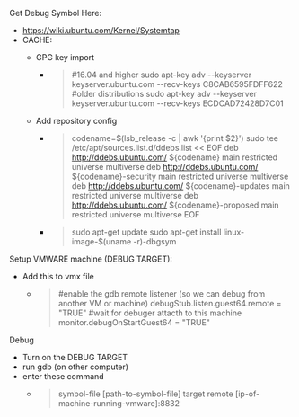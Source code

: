 Get Debug Symbol Here:
- https://wiki.ubuntu.com/Kernel/Systemtap
- CACHE:
  - GPG key import
    - >#16.04 and higher
sudo apt-key adv --keyserver keyserver.ubuntu.com --recv-keys C8CAB6595FDFF622 
#older distributions
sudo apt-key adv --keyserver keyserver.ubuntu.com --recv-keys ECDCAD72428D7C01 

  - Add repository config
    - >codename=$(lsb_release -c | awk  '{print $2}')
sudo tee /etc/apt/sources.list.d/ddebs.list << EOF
deb http://ddebs.ubuntu.com/ ${codename}      main restricted universe multiverse
deb http://ddebs.ubuntu.com/ ${codename}-security main restricted universe multiverse
deb http://ddebs.ubuntu.com/ ${codename}-updates  main restricted universe multiverse
deb http://ddebs.ubuntu.com/ ${codename}-proposed main restricted universe multiverse
EOF

    - >sudo apt-get update
sudo apt-get install linux-image-$(uname -r)-dbgsym

Setup VMWARE machine (DEBUG TARGET):
- Add this to vmx file
  - >#enable the gdb remote listener (so we can debug from another VM or machine)
debugStub.listen.guest64.remote = "TRUE"
#wait for debuger attacth to this machine
monitor.debugOnStartGuest64 = "TRUE"

Debug
- Turn on the DEBUG TARGET
- run gdb (on other computer)
- enter these command
  - >symbol-file [path-to-symbol-file]
target remote [ip-of-machine-running-vmware]:8832
